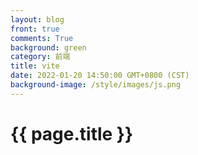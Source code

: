 ```yaml
---
layout: blog
front: true
comments: True
background: green
category: 前端
title: vite
date: 2022-01-20 14:50:00 GMT+0800 (CST)
background-image: /style/images/js.png
---
```


# {{ page.title }}
